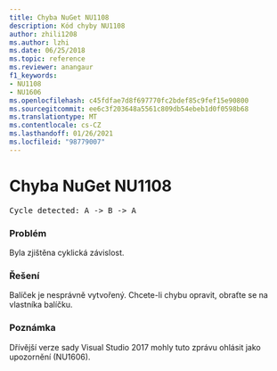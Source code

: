 ```yaml
---
title: Chyba NuGet NU1108
description: Kód chyby NU1108
author: zhili1208
ms.author: lzhi
ms.date: 06/25/2018
ms.topic: reference
ms.reviewer: anangaur
f1_keywords:
- NU1108
- NU1606
ms.openlocfilehash: c45fdfae7d8f697770fc2bdef85c9fef15e90800
ms.sourcegitcommit: ee6c3f203648a5561c809db54ebeb1d0f0598b68
ms.translationtype: MT
ms.contentlocale: cs-CZ
ms.lasthandoff: 01/26/2021
ms.locfileid: "98779007"
---
```

# <a name="nuget-error-nu1108"></a>Chyba NuGet NU1108

<pre>Cycle detected: A -> B -> A</pre>

### <a name="issue"></a>Problém
Byla zjištěna cyklická závislost.

### <a name="solution"></a>Řešení
Balíček je nesprávně vytvořený. Chcete-li chybu opravit, obraťte se na vlastníka balíčku.

### <a name="note"></a>Poznámka
Dřívější verze sady Visual Studio 2017 mohly tuto zprávu ohlásit jako upozornění (NU1606).
